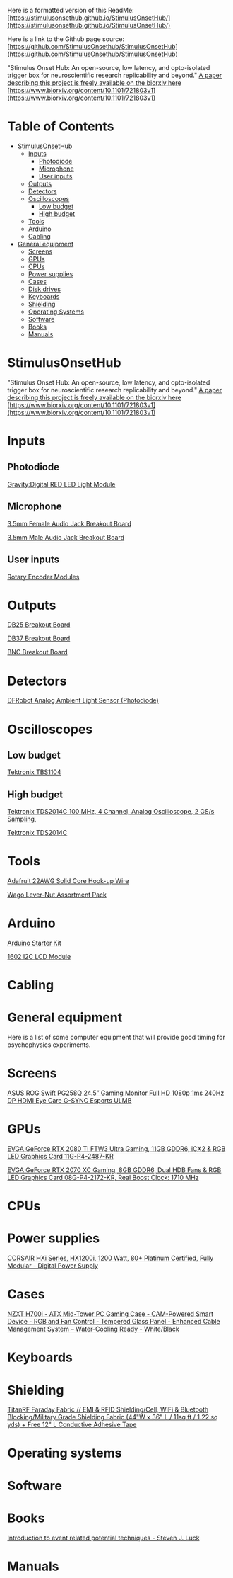 
Here is a formatted version of this ReadMe:  [https://stimulusonsethub.github.io/StimulusOnsetHub/](https://stimulusonsethub.github.io/StimulusOnsetHub/)

Here is a link to the Github page source:  [https://github.com/StimulusOnsethub/StimulusOnsetHub](https://github.com/StimulusOnsethub/StimulusOnsetHub)

"Stimulus Onset Hub: An open-source, low latency, and opto-isolated trigger box for neuroscientific research replicability and beyond."
[A paper describing this project is freely available on the biorxiv here](https://www.biorxiv.org/content/10.1101/721803v1)
[https://www.biorxiv.org/content/10.1101/721803v1](https://www.biorxiv.org/content/10.1101/721803v1)

Table of Contents
=================

   * [StimulusOnsetHub](#stimulusonsethub)
     * [Inputs](#inputs)
        * [Photodiode](#photodiode)
        * [Microphone](#microphone)
        * [User inputs](#user-inputs)
     * [Outputs](#outputs)
     * [Detectors](#detectors)
     * [Oscilloscopes](#oscilloscopes)
        * [Low budget](#low-budget)
        * [High budget](#high-budget)
     * [Tools](#tools)
     * [Arduino](#arduino)
     * [Cabling](#cabling)
   * [General equipment](#general-equipment)
     * [Screens](#screens)
     * [GPUs](#gpus)
     * [CPUs](#cpus)
     * [Power supplies](#power-supplies)
     * [Cases](#cases)
     * [Disk drives](#disk-drives)
     * [Keyboards](#keyboard)
     * [Shielding](#shielding)
     * [Operating Systems](#operating-systems)
     * [Software](#software)
     * [Books](#books)
     * [Manuals](#manuals)

     

# StimulusOnsetHub

"Stimulus Onset Hub: An open-source, low latency, and opto-isolated trigger box for neuroscientific research replicability and beyond."
[A paper describing this project is freely available on the biorxiv here](https://www.biorxiv.org/content/10.1101/721803v1)
[https://www.biorxiv.org/content/10.1101/721803v1](https://www.biorxiv.org/content/10.1101/721803v1)


Inputs
==========


Photodiode
----------
[Gravity:Digital RED LED Light Module](https://www.amazon.com/Gravity-brightness-Compatible-expansion-connection/dp/B07CDQTFTD/ref=as_li_ss_tl?keywords=light+detector+df+robot&qid=1564616503&s=gateway&sr=8-1&linkCode=sl1&tag=stimulusonset-20&linkId=ef9724a826e2771ff7075fe37aafd257)

Microphone
----------

[3.5mm Female Audio Jack Breakout Board](https://www.amazon.com/Daughter-Cards-Boards-Stereo-Breakout/dp/B00HKID282/)

[3.5mm Male Audio Jack Breakout Board](https://www.amazon.com/Cerrxian-Terminal-Headphone-Converter-Adapter/dp/B06WRRGYMM/)

User inputs
-----------
[Rotary Encoder Modules](https://www.amazon.com/Cylewet-Encoder-15×16-5-Arduino-CYT1062/dp/B06XQTHDRR/)


Outputs
==========

[DB25 Breakout Board](https://www.amazon.com/Electronics-Salon-Female-Breakout-Terminal-Connector/dp/B0179FC7G8/)

[DB37 Breakout Board](https://www.amazon.com/Electronics-Salon-Female-Breakout-Terminal-Connector/dp/B0179FOUQI/)

[BNC Breakout Board](https://www.amazon.com/Breakout-Board-Screw-Terminals-Clips/dp/B00VMTTPSQ/)

Detectors
==========

[DFRobot Analog Ambient Light Sensor (Photodiode)](https://www.amazon.com/Ambient-Density-Reflect-Voltage-Controller/dp/B01D5VD23C/)

Oscilloscopes
==========

Low budget
----------
[Tektronix TBS1104](https://www.amazon.com/gp/product/B00A4LKH2G/ref=as_li_tl?ie=UTF8&camp=1789&creative=9325&creativeASIN=B00A4LKH2G&linkCode=as2&tag=stimulusonset-20&linkId=8eede294bcce435751f7fb886e955f47)

High budget
----------

<a target="_blank" href="https://www.amazon.com/gp/product/B00A4LKH2G/ref=as_li_tl?ie=UTF8&camp=1789&creative=9325&creativeASIN=B00A4LKH2G&linkCode=as2&tag=stimulusonset-20&linkId=8eede294bcce435751f7fb886e955f47">Tektronix TDS2014C 100 MHz, 4 Channel, Analog Oscilloscope, 2 GS/s Sampling,</a><img src="//ir-na.amazon-adsystem.com/e/ir?t=stimulusonset-20&l=am2&o=1&a=B00A4LKH2G" width="1" height="1" border="0" alt="" style="border:none !important; margin:0px !important;" />

[Tektronix TDS2014C](https://www.amazon.com/gp/product/B00A4LKH2G/ref=as_li_tl?ie=UTF8&camp=1789&creative=9325&creativeASIN=B00A4LKH2G&linkCode=as2&tag=stimulusonset-20&linkId=8eede294bcce435751f7fb886e955f47)

Tools
==========

[Adafruit 22AWG Solid Core Hook-up Wire](https://www.amazon.com/Hook-up-Wire-Spool-Set-22AWG/dp/B01LZ6078M/)

[Wago Lever-Nut Assortment Pack](https://www.amazon.com/Wago-Lever-Nut-Assortment-Pocket-Pack/dp/B01N0LRTXZ/)

Arduino
==========

[Arduino Starter Kit](https://www.amazon.com/Arduino-Starter-Kit-English-Official/dp/B009UKZV0A/)

[1602 I2C LCD Module](https://www.amazon.com/SunFounder-Serial-Module-Display-Arduino/dp/B019K5X53O/)

Cabling
==========

# General equipment
Here is a list of some computer equipment that will provide good timing for psychophysics experiments.

Screens
==========
[ASUS ROG Swift PG258Q 24.5” Gaming Monitor Full HD 1080p 1ms 240Hz DP HDMI Eye Care G-SYNC Esports ULMB](https://amzn.to/2K1x2OA)

GPUs
==========
[EVGA GeForce RTX 2080 Ti FTW3 Ultra Gaming, 11GB GDDR6, iCX2 & RGB LED Graphics Card 11G-P4-2487-KR](https://amzn.to/2LROsz6)

[EVGA GeForce RTX 2070 XC Gaming, 8GB GDDR6, Dual HDB Fans & RGB LED Graphics Card 08G-P4-2172-KR, Real Boost Clock: 1710 MHz](https://amzn.to/2LQasuh)

CPUs
==========

Power supplies
==========
[CORSAIR HXi Series, HX1200i, 1200 Watt, 80+ Platinum Certified, Fully Modular - Digital Power Supply](https://amzn.to/2LRlGyU)

Cases
==========
[NZXT H700i - ATX Mid-Tower PC Gaming Case - CAM-Powered Smart Device - RGB and Fan Control - Tempered Glass Panel - Enhanced Cable Management System – Water-Cooling Ready - White/Black ](https://www.amazon.com/Mid-Tower-Computer-digital-lighting-CA-H700W-WB/dp/B075B91T7Q/ref=as_li_ss_tl?keywords=quiet+case+atx&qid=1564616215&s=gateway&sr=8-12&linkCode=sl1&tag=stimulusonset-20&linkId=ac12af40f3b5c2dd8fba79b6914f5e58)

Keyboards
==========

Shielding
==========
[TitanRF Faraday Fabric // EMI & RFID Shielding/Cell, WiFi & Bluetooth Blocking/Military Grade Shielding Fabric (44"W x 36" L / 11sq ft / 1.22 sq yds) + Free 12" L Conductive Adhesive Tape ](https://www.amazon.com/Shielding-Bluetooth-MILITARY-SHIELDING-CONDUCTIVE/dp/B01M294MGK/ref=as_li_ss_tl?keywords=faraday+cage&qid=1564616329&s=gateway&sr=8-4&linkCode=sl1&tag=stimulusonset-20&linkId=dc5c49026c24140199bbadcfecbfc4ac)

Operating systems
==========

Software
==========

Books
==========
[Introduction to event related potential techniques - Steven J. Luck](https://www.amazon.com/Introduction-Event-Related-Potential-Technique-Bradford/dp/0262525852/ref=as_li_ss_tl?keywords=introduction+to+eeg+luck&qid=1564614189&s=gateway&sr=8-1&linkCode=sl1&tag=stimulusonset-20&linkId=f0f85a82ada6183b780cc818b976caab)

Manuals
==========
